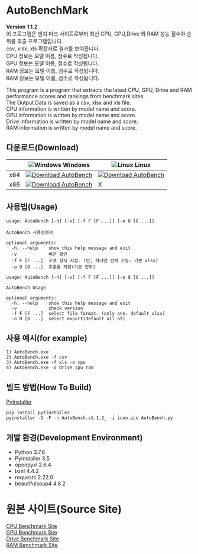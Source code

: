 # AutoBenchMark

**Version 1.1.2**<br>
이 프로그램은 벤치 마크 사이트로부터 최신 CPU, GPU,Drive 와 RAM 성능 점수와 순위를 추출 프로그램입니다.<br>
csv, xlsx, xls 확장자로 결과를 보여줍니다.<br>
CPU 정보는 모델 이름, 점수로 작성됩니다.<br>
GPU 정보는 모델 이름, 점수로 작성됩니다.<br>
RAM 정보는 모델 이름, 점수로 작성됩니다.<br>
RAM 정보는 모델 이름, 점수로 작성됩니다.<br>

This program is a program that extracts the latest CPU, GPU, Drive and RAM performance scores and rankings from benchmark sites.<br>
The Output Data is saved as a csv, xlsx and xls file.<br>
CPU information is written by model name and score.<br>
GPU information is written by model name and score.<br>
Drive information is written by model name and score.<br>
RAM information is written by model name and score.<br>

## 다운로드(Download)
|  | ![Windows](https://icongr.am/devicon/windows8-original.svg) Windows | ![Linux](https://icongr.am/devicon/linux-original.svg) Linux |
|-|-|-|
| x64 | [![Download AutoBench](https://a.fsdn.com/con/app/sf-download-button)](https://sourceforge.net/projects/autobench/files/v1.1.2/Windows%28x64%29/AutoBench.v1.1.2_win_x64/download) | [![Download AutoBench](https://a.fsdn.com/con/app/sf-download-button)](https://sourceforge.net/projects/autobench/files/v1.1.2/Linux%28x64%29/AutoBench.v1.1.2_linux_x64/download) |
| x86 | [![Download AutoBench](https://a.fsdn.com/con/app/sf-download-button)](https://sourceforge.net/projects/autobench/files/v1.1.2/Windows%28x32%29/AutoBench.v1.1.2_win_x64/download) | X |



## 사용법(Usage)
```
usage: AutoBench [-h] [-v] [-f F [F ...]] [-o O [O ...]]

AutoBench 사용설명서

optional arguments:
  -h, --help    show this help message and exit
  -v            버전 확인
  -f F [F ...]  포맷 형식 지정. (단, 하나만 선택 가능. 기본 xlsx)
  -o O [O ...]  추출물 지정(기본 전부)
```

```
usage: AutoBench [-h] [-v] [-f F [F ...]] [-o O [O ...]]

AutoBench Usage

optional arguments:
  -h, --help    show this help message and exit
  -v            check version
  -f F [F ...]  select file format. (only one. default xlsx)
  -o O [O ...]  select export(default all of)
```

## 사용 예시(for example)
```
1) AutoBench.exe
2) AutoBench.exe -f csv
3) AutoBench.exe -f xls -o cpu
4) AutoBench.exe -o drive cpu ram
```

## 빌드 방법(How To Build)
[PyInstaller](https://pyinstaller.readthedocs.io/en/stable/usage.html)
```
pip install pytinstaller
pyinstaller -D -F -n AutoBench.v1.1.2_ -i icon.ico AutoBench.py
```

## 개발 환경(Development Environment)
 - Python 3.7.6
 - PyInstaller 3.5
 - openpyxl 2.6.4
 - lxml 4.4.2
 - requests 2.22.0
 - beautifulsoup4 4.8.2

# 원본 사이트(Source Site)

[CPU Benchmark Site](https://www.cpubenchmark.net/)<br>
[GPU Benchmark Site](https://www.videocardbenchmark.net/)<br>
[Drive Benchmark Site](https://www.harddrivebenchmark.net/)<br>
[RAM Benchmark Site](https://www.memorybenchmark.net/)